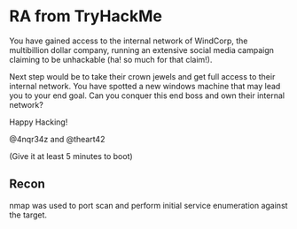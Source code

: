 # RA from TryHackMe

You have gained access to the internal network of WindCorp, the multibillion dollar company, running an extensive social media campaign claiming to be unhackable (ha! so much for that claim!).

Next step would be to take their crown jewels and get full access to their internal network. You have spotted a new windows machine that may lead you to your end goal. Can you conquer this end boss and own their internal network?

Happy Hacking! 

@4nqr34z and @theart42

(Give it at least 5 minutes to boot)

## Recon

nmap was used to port scan and perform initial service enumeration against the target.

```bash

```
